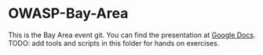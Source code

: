 # OWASP-Bay-Area
This is the Bay Area event git.
You can find the presentation at [Google Docs](https://docs.google.com/presentation/d/1n3NigZdb0HNGPXDpIivem8T4gmo7LueHUvr62qjlQrg/edit?usp=sharing).
TODO: add tools and scripts in this folder for hands on exercises.
